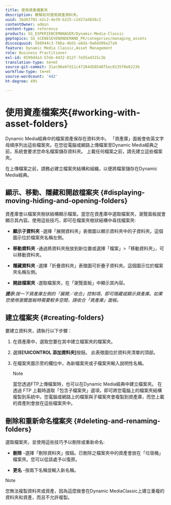 ```yaml
---
title: 使用資產檔案夾
description: 瞭解如何使用資產資料夾。
uuid: 3bd83701-e2c2-4e39-b225-c2d27ad836c2
contentOwner: admin
content-type: reference
products: SG_EXPERIENCEMANAGER/Dynamic-Media-Classic
geptopics: SG_SCENESEVENONDEMAND_PK/categories/managing_assets
discoiquuid: 588944c3-78ba-4bd1-a8da-9a6dd99a27a9
feature: Dynamic Media Classic,Asset Management
role: Business Practitioner
exl-id: 8599d4a3-57eb-4432-812f-7e55a4315c1b
translation-type: tm+mt
source-git-commit: 31ac96e6fd11c47284d58540f5ec0135f0e6223b
workflow-type: tm+mt
source-wordcount: '442'
ht-degree: 49%

---
```


# 使用資產檔案夾{#working-with-asset-folders}

Dynamic Media經典中的檔案資產保存在資料夾中。 「資產庫」面板會依英文字母順序列出這些檔案夾。在您從電腦或網路上傳檔案至Dynamic Media經典之前，系統會要求您命名檔案儲存資料夾。 上載任何檔案之前，請先建立這些檔案夾。

在上傳檔案之前，請務必建立檔案夾結構和組織，以便將檔案儲存在Dynamic Media經典。

## 顯示、移動、隱藏和開啟檔案夾 {#displaying-moving-hiding-and-opening-folders}

資產庫會以檔案夾樹狀結構顯示檔案。當您在資產庫中選取檔案夾，瀏覽面板就會顯示其內容。使用這些技巧，即可在檔案夾樹狀結構中尋找檔案夾:

* **顯示子資料夾** -選擇「展開資料夾」表徵圖以顯示資料夾中的子資料夾。這個圖示位於檔案夾名稱左側。

* **移動資料夾** -通過將資料夾拖放到新位置或選擇「檔案」>「移動資料夾」，可以移動資料夾。

* **隱藏資料夾** -選擇「折疊資料夾」表徵圖可折疊子資料夾。這個圖示位於檔案夾名稱左側。

* **開啟檔案夾** -選取檔案夾，在「瀏覽面板」中顯示其內容。

***提示&#x200B;**:按一下資產庫左側的「展開／收合」控制項，即可隱藏或顯示資產庫。如果您使用瀏覽面板時需要較多空間，請收合「資產庫」面板。*

## 建立檔案夾 {#creating-folders}

要建立資料夾，請執行以下步驟：

1. 在資產庫中，選取您要在其中建立檔案夾的檔案夾。
1. 選擇&#x200B;**[!UICONTROL 添加資料夾]**&#x200B;按鈕。 此表徵圖位於資料夾清單的頂部。
1. 在檔案夾圖示旁的欄位中，為新檔案夾或子檔案夾輸入說明性名稱。

   >[!NOTE]
   >
   >當您透過FTP上傳檔案時，也可以在Dynamic Media經典中建立檔案夾。 在透過 FTP 上載時選取「包含子檔案夾」選項，即可將您電腦上的檔案夾結構複製到系統中。您電腦或網路上的檔案與子檔案夾會複製到資產庫，而您上載的資產則會放在這些檔案夾中。

## 刪除和重新命名檔案夾 {#deleting-and-renaming-folders}

選取檔案夾，並使用這些技巧予以刪除或重新命名:

* **刪除** -選擇「刪除資料夾」按鈕。已刪除之檔案夾中的資產會放在「垃圾桶」檔案夾。您可以從該處予以復原。

* **更名** -按兩下名稱並輸入新名稱。

>[!NOTE]
>
>您無法複製資料夾或資產，因為這麼做會在Dynamic MediaClassic上建立重複的資料夾和資產，而且不允許複製。
